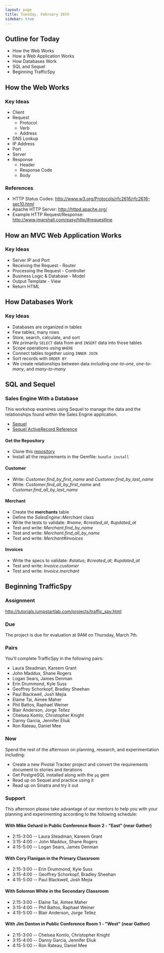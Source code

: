 ```yaml
---
layout: page
title: Tuesday, February 26th
sidebar: true
---
```


## Outline for Today

* How the Web Works
* How a Web Application Works
* How Databases Work
* SQL and Sequel
* Beginning TrafficSpy

## How the Web Works

### Key Ideas

* Client
* Request
  * Protocol
  * Verb
  * Address
* DNS Lookup
* IP Address
* Port
* Server
* Response
  * Header
  * Response Code
  * Body

### References

* HTTP Status Codes: http://www.w3.org/Protocols/rfc2616/rfc2616-sec10.html
* Apache HTTP Server: http://httpd.apache.org/
* Example HTTP Request/Response: http://www.jmarshall.com/easy/http/#requestline

## How an MVC Web Application Works

### Key Ideas

* Server IP and Port
* Receiving the Request - Router
* Processing the Request - Controller
* Business Logic & Database - Model
* Output Template - View
* Return HTML

## How Databases Work

### Key Ideas

* Databases are organized in tables
* Few tables, many rows
* Store, search, calculate, and sort
* We primarily `SELECT` data from and `INSERT` data into those tables
* Scope operations using `WHERE`
* Connect tables together using `INNER JOIN`
* Sort records with `ORDER BY`
* We create relationships between data including *one-to-one*, *one-to-many*, and *many-to-many*

## SQL and Sequel

### Sales Engine With a Database

This workshop examines using Sequel to manage the data and the relationships
found within the Sales Engine application.

* [Sequel](http://sequel.rubyforge.org/)
* [Sequel ActiveRecord Reference](http://sequel.rubyforge.org/rdoc/files/doc/active_record_rdoc.html)

#### Get the Repository

* Clone this [repository](https://github.com/gSchool/sales_engine-database)
* Install all the requirements in the Gemfile: `bundle install`

#### Customer

* Write: *Customer.find\_by\_first\_name* and *Customer.find\_by\_last_name*
* Write: *Customer.find\_all\_by\_first\_name* and *Customer.find\_all\_by\_last\_name*


#### Merchant

* Create the **merchants** table
* Define the *SalesEngine::Merchant* class
* Write the tests to validate: *#name*; *#created\_at*, *#updated\_at*
* Test and write: *Merchant.find\_by\_name*
* Test and write: *Merchant.find\_all\_by_name*
* Test and write: *Merchant#invoices*

#### Invoices

* Write the specs to validate: *#status*; *#created\_at*; *#updated\_at*
* Test and write: *Invoice.customer*
* Test and write: *Invoice.merchant*

## Beginning TrafficSpy

### Assignment

http://tutorials.jumpstartlab.com/projects/traffic_spy.html

### Due

The project is due for evaluation at 9AM on Thursday, March 7th.

### Pairs

You'll complete TrafficSpy in the following pairs:

* Laura Steadman, Kareem Grant
* John Maddux, Shane Rogers
* Logan Sears, James Denman
* Erin Drummond, Kyle Suss
* Geoffrey Schorkopf, Bradley Sheehan
* Paul Blackwell, Josh Mejia
* Elaine Tai, Aimee Maher
* Phil Battos, Raphael Weiner
* Blair Anderson, Jorge Tellez
* Chelsea Komlo, Christopher Knight
* Danny Garcia, Jennifer Eliuk
* Ron Rateau, Daniel Mee

### Now

Spend the rest of the afternoon on planning, research, and experimentation including:

* Create a new Pivotal Tracker project and convert the requirements document to stories and iterations
* Get PostgreSQL installed along with the `pg` gem
* Read up on Sequel and practice using it
* Read up on Sinatra and try it out

### Support

This afternoon please take advantage of our mentors to help you with your planning and experimenting according to the following schedule:

#### With Mike Gehard in Public Conference Room 2 - "East" (near Gather)

* 2:15-3:00 -- Laura Steadman, Kareem Grant
* 3:15-4:00 -- John Maddux, Shane Rogers
* 4:15-5:00 -- Logan Sears, James Denman

#### With Cory Flanigan in the Primary Classroom

* 2:15-3:00 -- Erin Drummond, Kyle Suss
* 3:15-4:00 -- Geoffrey Schorkopf, Bradley Sheehan
* 4:15-5:00 -- Paul Blackwell, Josh Mejia

#### With Solomon White in the Secondary Classroom

* 2:15-3:00 -- Elaine Tai, Aimee Maher
* 3:15-4:00 -- Phil Battos, Raphael Weiner
* 4:15-5:00 -- Blair Anderson, Jorge Tellez

#### With Jim Denton in Public Conference Room 1 - "West" (near Gather)

* 2:15-3:00 -- Chelsea Komlo, Christopher Knight
* 3:15-4:00 -- Danny Garcia, Jennifer Eliuk
* 4:15-5:00 -- Ron Rateau, Daniel Mee
